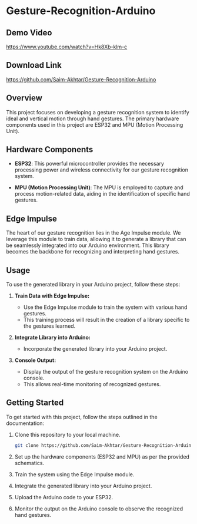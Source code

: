 # Gesture-Recognition-Arduino

## Demo Video
https://www.youtube.com/watch?v=Hk8Xb-klm-c

## Download Link
https://github.com/Saim-Akhtar/Gesture-Recognition-Arduino

## Overview

This project focuses on developing a gesture recognition system to identify ideal and vertical motion through hand gestures. The primary hardware components used in this project are ESP32 and MPU (Motion Processing Unit).

## Hardware Components

- **ESP32**: This powerful microcontroller provides the necessary processing power and wireless connectivity for our gesture recognition system.

- **MPU (Motion Processing Unit)**: The MPU is employed to capture and process motion-related data, aiding in the identification of specific hand gestures.

## Edge Impulse

The heart of our gesture recognition lies in the Age Impulse module. We leverage this module to train data, allowing it to generate a library that can be seamlessly integrated into our Arduino environment. This library becomes the backbone for recognizing and interpreting hand gestures.

## Usage

To use the generated library in your Arduino project, follow these steps:

1. **Train Data with Edge Impulse:**
   - Use the Edge Impulse module to train the system with various hand gestures.
   - This training process will result in the creation of a library specific to the gestures learned.

2. **Integrate Library into Arduino:**
   - Incorporate the generated library into your Arduino project.

3. **Console Output:**
   - Display the output of the gesture recognition system on the Arduino console.
   - This allows real-time monitoring of recognized gestures.

## Getting Started

To get started with this project, follow the steps outlined in the documentation:

1. Clone this repository to your local machine.
   ```bash
   git clone https://github.com/Saim-Akhtar/Gesture-Recognition-Arduino.git
   ```

2. Set up the hardware components (ESP32 and MPU) as per the provided schematics.

3. Train the system using the Edge Impulse module.

4. Integrate the generated library into your Arduino project.

5. Upload the Arduino code to your ESP32.

6. Monitor the output on the Arduino console to observe the recognized hand gestures.

